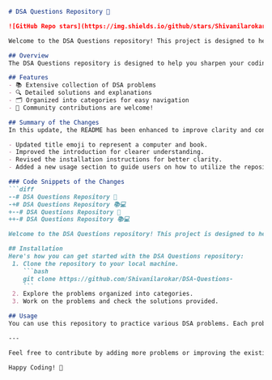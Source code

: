```markdown
# DSA Questions Repository 🤖

![GitHub Repo stars](https://img.shields.io/github/stars/Shivanilarokar/DSA-Questions-) ![GitHub forks](https://img.shields.io/github/forks/Shivanilarokar/DSA-Questions-) ![GitHub issues](https://img.shields.io/github/issues/Shivanilarokar/DSA-Questions-)

Welcome to the DSA Questions repository! This project is designed to help you practice and enhance your knowledge of Data Structures and Algorithms (DSA). It contains a comprehensive collection of problems along with their solutions, explanations, and insights.

## Overview
The DSA Questions repository is designed to help you sharpen your coding skills through a comprehensive collection of Data Structures and Algorithms (DSA) problems, complete with solutions, explanations, and insights.

## Features
- 📚 Extensive collection of DSA problems
- 🔍 Detailed solutions and explanations
- 🗂️ Organized into categories for easy navigation
- 🤝 Community contributions are welcome!

## Summary of the Changes
In this update, the README has been enhanced to improve clarity and conciseness. Key changes include:

- Updated title emoji to represent a computer and book.
- Improved the introduction for clearer understanding.
- Revised the installation instructions for better clarity.
- Added a new usage section to guide users on how to utilize the repository effectively.

### Code Snippets of the Changes
```diff
--# DSA Questions Repository 🤖
-+# DSA Questions Repository 📚💻
+--# DSA Questions Repository 🤖
++-# DSA Questions Repository 📚💻

Welcome to the DSA Questions repository! This project is designed to help you practice and enhance your knowledge of Data Structures and Algorithms (DSA). It contains a comprehensive collection of problems along with their solutions, explanations, and insights.

## Installation
Here's how you can get started with the DSA Questions repository:
 1. Clone the repository to your local machine.
    ```bash
    git clone https://github.com/Shivanilarokar/DSA-Questions-
    ```
 2. Explore the problems organized into categories.
 3. Work on the problems and check the solutions provided.

## Usage
You can use this repository to practice various DSA problems. Each problem includes a detailed explanation and solution to help you understand the concepts better.

---

Feel free to contribute by adding more problems or improving the existing solutions!

Happy Coding! 🚀
```
```